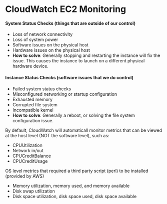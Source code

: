 # CloudWatch EC2 Monitoring

#### System Status Checks (things that are outside of our control)

- Loss of network connectivity
- Loss of system power
- Software issues on the physical host
- Hardware issues on the physical host
- **How to solve**: Generally stopping and restarting the instance will fix the
  issue. This causes the instance to launch on a different physical hardware device.

#### Instance Status Checks (software issues that we do control)

- Failed system status checks
- Misconfigured networking or startup configuration
- Exhausted memory
- Corrupted file system
- Incompatible kernel
- **How to solve**: Generally a reboot, or solving the file system configuration issue.

By default, CloudWatch will automaticall monitor metrics that can be viewed at
the host level (NOT the software level), such as:

- CPUUtilization
- Network in/out
- CPUCreditBalance
- CPUCreditUsage

OS level metrics that required a third party script (perl) to be installed (provided by AWS)

- Memory utilization, memory used, and memory available
- Disk swap utilization
- Disk space utilization, disk space used, disk space available
